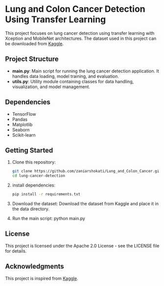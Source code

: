 # Lung and Colon Cancer Detection Using Transfer Learning

This project focuses on lung cancer detection using transfer learning with Xception and MobileNet architectures. The dataset used in this project can be downloaded from [Kaggle](https://www.kaggle.com/datasets/andrewmvd/lung-and-colon-cancer-histopathological-images/data).

## Project Structure

- **main.py**: Main script for running the lung cancer detection application. It handles data loading, model training, and evaluation.
- **utils.py**: Utility module containing classes for data handling, visualization, and model management.
  
## Dependencies

- TensorFlow
- Pandas
- Matplotlib
- Seaborn
- Scikit-learn

## Getting Started

1. Clone this repository:

   ```bash
   git clone https://github.com/zaniarshokati/Lung_and_Colon_Cancer.git
   cd lung-cancer-detection

2. install dependencies:
    
    ```bash
    pip install -r requirements.txt

3. Download the dataset:
    Download the dataset from Kaggle and place it in the data directory.

4. Run the main script:
    python main.py

## License

This project is licensed under the Apache 2.0 License - see the LICENSE file for details.

## Acknowledgments

This project is inspired from [Kaggle](https://www.kaggle.com/code/soyabulislamlincoln/lung-and-colon-cancer-xceptionnet-mobilenet).